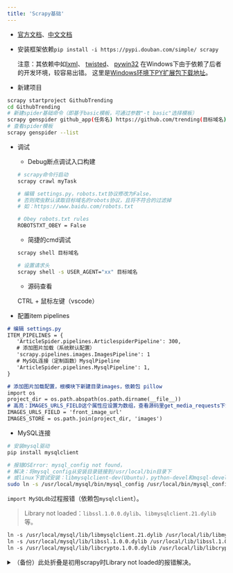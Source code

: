 ```yaml
---
title: 'Scrapy基础'
---
```


- [官方文档](https://doc.scrapy.org/en/latest/)、[中文文档](https://www.osgeo.cn/scrapy/)

- 安装框架依赖`pip install -i https://pypi.douban.com/simple/ scrapy`

    注意：其依赖中如[lxml](https://www.lfd.uci.edu/~gohlke/pythonlibs/#lxml)、
    [twisted](https://www.lfd.uci.edu/~gohlke/pythonlibs/#twisted)、
    [pywin32](https://www.lfd.uci.edu/~gohlke/pythonlibs/#pywin32)
    在Windows下由于依赖了后者的开发环境，较容易出错。
    这里是[Windows环境下PY扩展包下载地址](https://www.lfd.uci.edu/~gohlke/pythonlibs/)。

- 新建项目

```sh
scrapy startproject GithubTrending
cd GithubTrending
# 新建spider基础命令（即基于basic模板，可通过参数"-t basic"选择模板）
scrapy genspider github_app(任务名) https://github.com/trending(目标域名)
# 查看spider模板
scrapy genspider --list
```

- 调试

  - Debug断点调试入口构建

  ```sh
  # scrapy命令行启动
  scrapy crawl myTask

  # 编辑 settings.py，robots.txt协议修改为False，
  # 否则爬虫默认读取目标域名的robots协议，且将不符合的过滤掉
  # 如：https://www.baidu.com/robots.txt
  
  # Obey robots.txt rules
  ROBOTSTXT_OBEY = False

  ```

  - 简捷的cmd调试

  ```sh
  scrapy shell 目标域名

  # 设置请求头
  scrapy shell -s USER_AGENT="xx" 目标域名
  ```

  - 源码查看

  CTRL + 鼠标左键（vscode）

- 配置item pipelines

```md
# 编辑 settings.py
ITEM_PIPELINES = {
   'ArticleSpider.pipelines.ArticlespiderPipeline': 300,
   # 添加图片加载（系统默认配置）
   'scrapy.pipelines.images.ImagesPipeline': 1
   # MySQL连接（定制函数）MysqlPipeline
   'ArticleSpider.pipelines.MysqlPipeline': 1,
}

# 添加图片加载配置，根模块下新建目录images，依赖包 pillow
import os
project_dir = os.path.abspath(os.path.dirname(__file__))
# 高亮：IMAGES_URLS_FIELD这个属性应设置为数组，查看源码里get_media_requests下载器 方法可知
IMAGES_URLS_FIELD = 'front_image_url'
IMAGES_STORE = os.path.join(project_dir, 'images')

```

- MySQL连接

```sh
# 安装mysql驱动
pip install mysqlclient

# 报错OSError: mysql_config not found，
# 解决：将mysql_config从安装目录链接到/usr/local/bin目录下
# 或linux下尝试安装：libmysqlclient-dev(Ubuntu)，python-devel和mqsql-devel(centOS）
sudo ln -s /usr/local/mysql/bin/mysql_config /usr/local/bin/mysql_config
```

`import MySQLdb`过程报错（依赖包`mysqlclient`）。

> Library not loaded：`libssl.1.0.0.dylib`、`libmysqlclient.21.dylib`等。

```md
ln -s /usr/local/mysql/lib/libmysqlclient.21.dylib /usr/local/lib/libmysqlclient.21.dylib
ln -s /usr/local/mysql/lib/libssl.1.0.0.dylib /usr/local/lib/libssl.1.0.0.dylib
ln -s /usr/local/mysql/lib/libcrypto.1.0.0.dylib /usr/local/lib/libcrypto.1.0.0.dylib
```

<details>
<summary>（备份）此处折叠是初用scrapy时Library not loaded的报错解决。</summary>

```sh
# 报错信息：Library not loaded: @rpath/libmysqlclient.21.dylib
# 这个要先关闭csrutil，具体可以百度。
# Mac重启后，执行
sudo install_name_tool -change libmysqlclient.21.dylib  /usr/local/mysql/lib/libmysqlclient.21.dylib /Users/a/.virtualenvs/py3scrapy/lib/python3.6/site-packages/MySQLdb/_mysql.cpython-37m-darwin.so
# 随后，报错信息Library not loaded: libcrypto.1.0.0.dylib，执行
sudo install_name_tool -change libcrypto.1.0.0.dylib  /usr/local/mysql/lib/libcrypto.1.0.0.dylib /Users/a/.virtualenvs/py3scrapy/lib/python3.6/site-packages/MySQLdb/_mysql.cpython-37m-darwin.so
# 最后，再开启csrutil就好。
```

</details>
